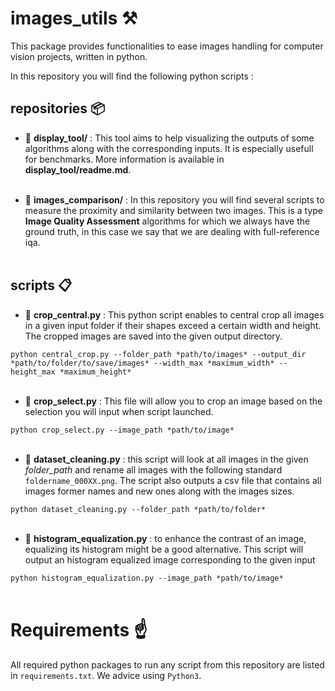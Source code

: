 # images_utils  ⚒️

This package provides functionalities to ease images handling for computer vision projects, written in python.

In this repository you will find the following python scripts : 

## repositories 📦

- 📁 **display_tool/** : This tool aims to help visualizing the outputs of some algorithms along with the corresponding inputs. It is especially usefull for benchmarks. More information is available in **display_tool/readme.md**. </br></br>

- 📁 **images_comparison/** : In this repository you will find several scripts to measure the proximity and similarity between two images. This is a type **Image Quality Assessment** algorithms for which we always have the ground truth, in this case we say that we are dealing with full-reference iqa. </br></br>

## scripts 📋

- 📝 **crop_central.py** : This python script enables to central crop all images in a given input folder if their shapes exceed a certain width and height. The cropped images are saved into the given output directory.

`python central_crop.py --folder_path *path/to/images* --output_dir *path/to/folder/to/save/images* --width_max *maximum_width* --height_max *maximum_height*` </br></br>


- 📝 **crop_select.py** : This file will allow you to crop an image based on the selection you will input when script launched. 

`python crop_select.py --image_path *path/to/image*` </br></br>


- 📝 **dataset_cleaning.py** : this script will look at all images in the given *folder_path* and rename all images with the following standard `foldername_000XX.png`. The script also outputs a csv file that contains all images former names and new ones along with the images sizes. 

`python dataset_cleaning.py --folder_path *path/to/folder*` </br></br>


- 📝 **histogram_equalization.py** : to enhance the contrast of an image, equalizing its histogram might be a good alternative. This script will output an histogram equalized image corresponding to the given input

`python histogram_equalization.py --image_path *path/to/image*` </br></br>

# Requirements ☝️

All required python packages to run any script from this repository are listed in `requirements.txt`. We advice using `Python3`. </br></br>
